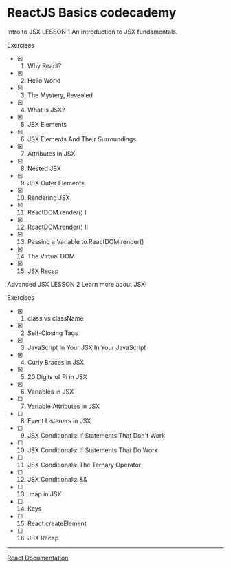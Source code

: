 # ReactJS Basics codecademy

Intro to JSX
LESSON 1
An introduction to JSX fundamentals.

Exercises

- [x] 1. Why React?

- [x] 2. Hello World

- [x] 3. The Mystery, Revealed

- [x] 4. What is JSX?

- [x] 5. JSX Elements

- [x] 6. JSX Elements And Their Surroundings

- [x] 7. Attributes In JSX

- [x] 8. Nested JSX

- [x] 9. JSX Outer Elements

- [x] 10. Rendering JSX

- [x] 11. ReactDOM.render() I

- [x] 12. ReactDOM.render() II

- [x] 13. Passing a Variable to ReactDOM.render()

- [x] 14. The Virtual DOM

- [x] 15. JSX Recap


Advanced JSX
LESSON 2
Learn more about JSX!

Exercises

- [x] 1. class vs className

- [x] 2. Self-Closing Tags

- [x] 3. JavaScript In Your JSX In Your JavaScript

- [x] 4. Curly Braces in JSX

- [x] 5. 20 Digits of Pi in JSX

- [x] 6. Variables in JSX

- [ ] 7. Variable Attributes in JSX

- [ ] 8. Event Listeners in JSX

- [ ] 9. JSX Conditionals: If Statements That Don't Work

- [ ] 10. JSX Conditionals: If Statements That Do Work

- [ ] 11. JSX Conditionals: The Ternary Operator

- [ ] 12. JSX Conditionals: &&

- [ ] 13. .map in JSX

- [ ] 14. Keys

- [ ] 15. React.createElement

- [ ] 16. JSX Recap


---

[React Documentation](https://es.reactjs.org/docs/getting-started.html)
